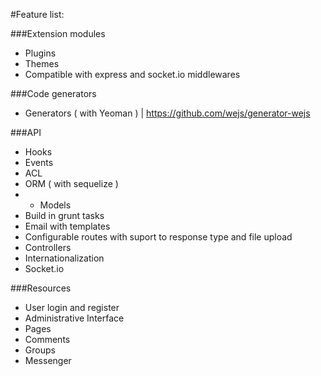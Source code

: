 #Feature list:

###Extension modules

- Plugins
- Themes
- Compatible with express and socket.io middlewares

###Code generators

- Generators ( with Yeoman ) | https://github.com/wejs/generator-wejs

###API

- Hooks
- Events
- ACL
- ORM ( with sequelize )
- - Models
- Build in grunt tasks
- Email with templates
- Configurable routes with suport to response type and file upload
- Controllers
- Internationalization
- Socket.io

###Resources

- User login and register
- Administrative Interface
- Pages
- Comments
- Groups
- Messenger
